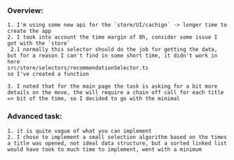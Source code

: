### Overview:

    1. I'm using some new api for the `store/UI/cachign` -> longer time to create the app
    2. I took into account the time margin of 8h, consider some issue I got with the `store`
     2.1 normally this selector should do the job for getting the data, but for a reason I can't find in some short time, it didn't work in here
    src/store/selectors/recommendationSelector.ts
    so I've created a function

    3. I noted that for the main page the task is asking for a bit more details on the move, the will require a chain off call for each title => bit of the time, so I decided to go with the minimal

### Advanced task:

    1. it is quite vague of what you can implement
    2. I chose to implement a small selection algorithm based on the times a title was opened, not ideal data structure, but a sorted linked list would have took to much time to implement, went with a minimum
